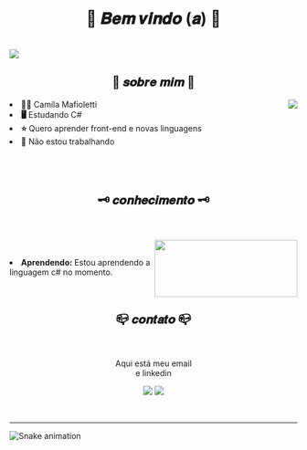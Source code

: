 
<body>
<h1 align = "center">  🌼 𝑩𝒆𝒎 𝒗𝒊𝒏𝒅𝒐 (𝒂) 🌼 </h1>
<br>

<img src="https://github-readme-stats.vercel.app/api?username=camilamafioletti&theme=apprentice&show_icons=true"  >
  </div>

<div>

<h2 align="center"> 🦊  𝒔𝒐𝒃𝒓𝒆 𝒎𝒊𝒎  🦊 </h2>
  
<img src="https://media0.giphy.com/media/IgDC5yl5uyjKw/giphy.webp?cid=ecf05e47c7a281wuh0pyizi9oj58bekd9gf8gzk4ue7dpy5p&rid=giphy.webp&ct=g" align="right">
  </div>

<li>
 <b>👩‍💼</b> Camila Mafioletti </li>
<li>
<b>🖥️</b> Estudando C# 
</li>
<li>
<b>⭐</b> Quero aprender front-end e novas linguagens
</li>
<li>
<b>💼</b> Não estou trabalhando
</li>
<br><br><br>
</div>
<div>

<h2 align="center"> 🗝️ 𝒄𝒐𝒏𝒉𝒆𝒄𝒊𝒎𝒆𝒏𝒕𝒐 🗝️  </h2>
 <br>
<p>
  <div align="center">
<img src="https://media0.giphy.com/media/hkFgpYE8CRqog/200w.webp?cid=ecf05e47jbzq13gurqaxmdqm1d6t07tp2xgm8wl76ciktnx6&rid=200w.webp&ct=g" align="right" width="250px" height="100.5px" >
  </div>
</div>
<div>
  <br>
<p align="left">
<li><b>Aprendendo:</b> Estou aprendendo a linguagem c# no momento.</li>  

</p>
<br>
<h2 align="center">           📪  𝒄𝒐𝒏𝒕𝒂𝒕𝒐  📪</h2>
  <div align="center">

  </div>
<br>
<p align="center">Aqui está meu email <br>
e linkedin</p>
<p align="center"> <a href = "mailto:camilamafioletti01@gmail.com"><img src="https://img.shields.io/badge/-Gmail-%23333?style=for-the-badge&logo=gmail&logoColor=white" target="_blank"></a>
  <a href="https:" target="_blank"><img src="https://img.shields.io/badge/-LinkedIn-%230077B5?style=for-the-badge&logo=linkedin&logoColor=white" target="_blank"></a>
</div>
<br>

<hr>
</div>
</div>
    </center>
</body>

  ![Snake animation](https://github.com/camilamafioletti/camilamafioletti/blob/output/github-contribution-grid-snake.svg)

